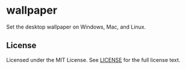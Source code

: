 # wallpaper

Set the desktop wallpaper on Windows, Mac, and Linux.

## License

Licensed under the MIT License. See [LICENSE](https://github.com/wzshiming/wallpaper/blob/master/LICENSE) for the full license text.

